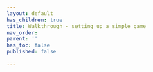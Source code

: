 ```yaml
---
layout: default
has_children: true
title: Walkthrough - setting up a simple game
nav_order: 
parent: ''
has_toc: false
published: false

---
```

